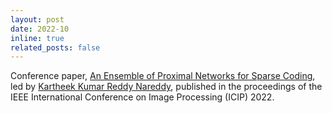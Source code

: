 ```yaml
---
layout: post
date: 2022-10
inline: true
related_posts: false
---
```


Conference paper, [An Ensemble of Proximal Networks for Sparse Coding](https://ieeexplore.ieee.org/abstract/document/9897607), led by [Kartheek Kumar Reddy Nareddy](https://scholar.google.com/citations?user=3RvB_F8AAAAJ&hl=en), published in the proceedings of the IEEE International Conference on Image Processing (ICIP) 2022.
